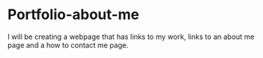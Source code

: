 # Portfolio-about-me
I will be creating a webpage that has links to my work, links to an about me page and a how to contact me page.
